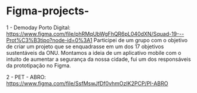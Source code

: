 # Figma-projects- 
1 - Demoday Porto Digital: https://www.figma.com/file/phRMqUbWgFhQR6pL040dXN/Squad-19---Prot%C3%B3tipo?node-id=0%3A1 
 Participei de um grupo com o objetivo de criar um projeto que se enquadrasse em um dos 17 objetivos sustentáveis da ONU. Montamos a ideia de um aplicativo mobile com o intuito de aumentar a segurança da nossa cidade, fui um dos responsáveis da prototipação no Figma.  
 
 2 - PET - ABRO: https://www.figma.com/file/SsfMswJfDf0vhmOzIK2PCP/PI-ABRO
